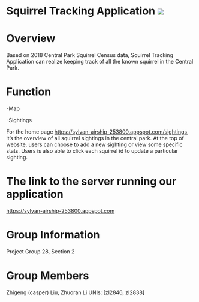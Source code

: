 # Squirrel Tracking Application <img src="https://img.icons8.com/color/96/000000/squirrel.png">

# Overview
Based on 2018 Central Park Squirrel Census data, Squirrel Tracking Application can realize keeping track of all the known squirrel in the Central Park.

# Function
-Map



-Sightings

For the home page https://sylvan-airship-253800.appspot.com/sightings, it’s the overview of all squirrel sightings in the central park. At the top of website, users can choose to add a new sighting or view some specific stats. Users is also able to click each squirrel id to update a particular sighting.

# The link to the server running our application
https://sylvan-airship-253800.appspot.com

# Group Information
Project Group 28, Section 2

# Group Members
Zhigeng (casper) Liu, Zhuoran Li
UNIs: [zl2846, zl2838]

